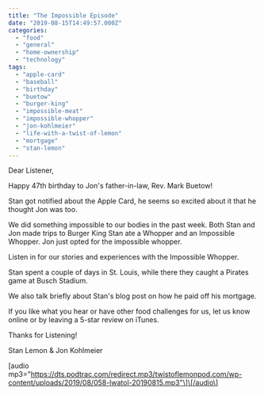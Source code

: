 ```yaml
---
title: "The Impossible Episode"
date: "2019-08-15T14:49:57.000Z"
categories: 
  - "food"
  - "general"
  - "home-ownership"
  - "technology"
tags: 
  - "apple-card"
  - "baseball"
  - "birthday"
  - "buetow"
  - "burger-king"
  - "impossible-meat"
  - "impossible-whopper"
  - "jon-kohlmeier"
  - "life-with-a-twist-of-lemon"
  - "mortgage"
  - "stan-lemon"
---
```


Dear Listener,

Happy 47th birthday to Jon's father-in-law, Rev. Mark Buetow!

Stan got notified about the Apple Card, he seems so excited about it that he thought Jon was too.

We did something impossible to our bodies in the past week. Both Stan and Jon made trips to Burger King Stan ate a Whopper and an Impossible Whopper. Jon just opted for the impossible whopper.

Listen in for our stories and experiences with the Impossible Whopper.

Stan spent a couple of days in St. Louis, while there they caught a Pirates game at Busch Stadium.

We also talk briefly about Stan's blog post on how he paid off his mortgage.

If you like what you hear or have other food challenges for us, let us know online or by leaving a 5-star review on iTunes.

Thanks for Listening!

Stan Lemon & Jon Kohlmeier

\[audio mp3="https://dts.podtrac.com/redirect.mp3/twistoflemonpod.com/wp-content/uploads/2019/08/058-lwatol-20190815.mp3"\]\[/audio\]
